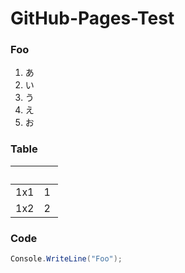 # GitHub-Pages-Test

### Foo
1. あ
2. い
3. う
4. え
5. お

### Table
|   |   |
|:--|:--|
|1x1| 1 |
|1x2| 2 |

### Code
```csharp
Console.WriteLine("Foo");
```
